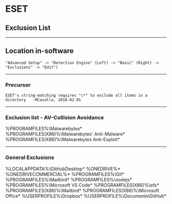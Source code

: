 
# ESET
## Exclusion List

***
## Location in-software
``` "Advanced Setup" -> "Detection Engine" (Left) -> "Basic" (Right) -> "Exclusions" -> "Edit") ```

***
### Precursor
``` ESET's string-matching requires "\*" to exclude all items in a directory   -MCavallo, 2018-02-01 ```

***
### Exclusion list - AV-Collision Avoidance
%PROGRAMFILES%\Malwarebytes\*
%PROGRAMFILES(X86)%\Malwarebytes' Anti-Malware\*
%PROGRAMFILES(X86)%\Malwarebytes Anti-Exploit\*


***
### General Exclusions
%LOCALAPPDATA%\GitHubDesktop\*
%ONEDRIVE%\*
%ONEDRIVECOMMERCIAL%\*
%PROGRAMFILES%\Git\*
%PROGRAMFILES%\Mailbird\*
%PROGRAMFILES%\nodejs\*
%PROGRAMFILES%\Microsoft VS Code\*
%PROGRAMFILES(X86)%\efs\*
%PROGRAMFILES(X86)%\Mailbird\*
%PROGRAMFILES(X86)%\Microsoft Office\*
%USERPROFILE%\Dropbox\*
%USERPROFILE%\Documents\GitHub\*

